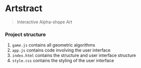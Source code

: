 # Artstract
> Interactive Alpha-shape Art

### Project structure

1. `game.js` contains all geometric algorithms
2. `app.js` contains code involving the user interface
3. `index.html` contains the structure and user interface structure
4. `style.css` contains the styling of the user interface 